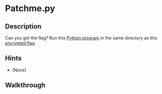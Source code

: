 # Patchme.py

## Description

Can you get the flag? Run this [Python program](https://artifacts.picoctf.net/c/200/patchme.flag.py "Pico CTF link to download Python program") in the same directory as this [encrypted flag](https://artifacts.picoctf.net/c/200/flag.txt.enc "Pico CTF link to download encoded flag").

## Hints

* (None)

## Walkthrough
